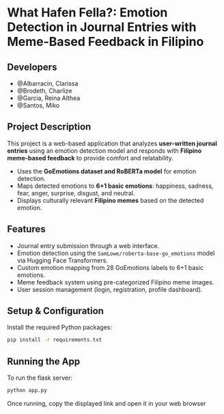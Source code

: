 # What Hafen Fella?: Emotion Detection in Journal Entries with Meme-Based Feedback in Filipino

## Developers
- @Albarracin, Clarissa
- @Brodeth, Charlize
- @Garcia, Reina Althea  
- @Santos, Miko  

## Project Description  
This project is a web-based application that analyzes **user-written journal entries** using an emotion detection model and responds with **Filipino meme-based feedback** to provide comfort and relatability.

- Uses the **GoEmotions dataset and RoBERTa model** for emotion detection.
- Maps detected emotions to **6+1 basic emotions**: happiness, sadness, fear, anger, surprise, disgust, and neutral.
- Displays culturally relevant **Filipino memes** based on the detected emotion.

## Features
- Journal entry submission through a web interface.
- Emotion detection using the `SamLowe/roberta-base-go_emotions` model via Hugging Face Transformers.
- Custom emotion mapping from 28 GoEmotions labels to 6+1 basic emotions.
- Meme feedback system using pre-categorized Filipino meme images.
- User session management (login, registration, profile dashboard).

## Setup & Configuration  
Install the required Python packages:
   ```bash
   pip install -r requirements.txt
   ```
## Running the App
To run the flask server:
```bash
python app.py
```
Once running, copy the displayed link and open it in your web browser
